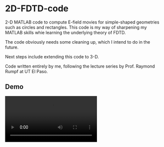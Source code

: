 # 2D-FDTD-code

2-D MATLAB code to compute E-field movies for simple-shaped geometries such as circles and rectangles. This code is my way of sharpening my MATLAB skills whie learning the underlying theory of FDTD. 

The code obviously needs some cleaning up, which I intend to do in the future. 

Next steps include extending this code to 3-D.

Code written entirely by me, following the lecture series by Prof. Raymond Rumpf at UT El Paso.


## Demo

![](test5.gif.avi)
